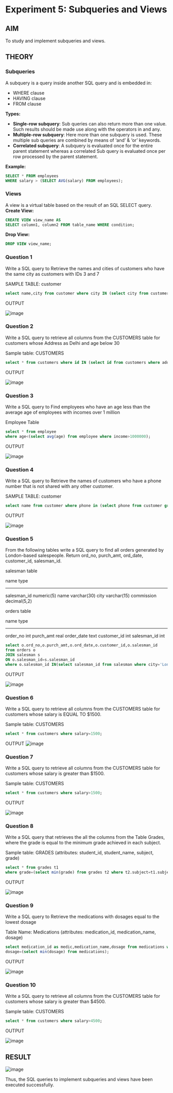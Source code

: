 # Experiment 5: Subqueries and Views

## AIM
To study and implement subqueries and views.

## THEORY

### Subqueries
A subquery is a query inside another SQL query and is embedded in:
- WHERE clause
- HAVING clause
- FROM clause

**Types:**
- **Single-row subquery**:
  Sub queries can also return more than one value. Such results should be made use along with the operators in and any.
- **Multiple-row subquery**:
  Here more than one subquery is used. These multiple sub queries are combined by means of ‘and’ & ‘or’ keywords.
- **Correlated subquery**:
  A subquery is evaluated once for the entire parent statement whereas a correlated Sub query is evaluated once per row processed by the parent statement.

**Example:**
```sql
SELECT * FROM employees
WHERE salary > (SELECT AVG(salary) FROM employees);
```
### Views
A view is a virtual table based on the result of an SQL SELECT query.
**Create View:**
```sql
CREATE VIEW view_name AS
SELECT column1, column2 FROM table_name WHERE condition;
```
**Drop View:**
```sql
DROP VIEW view_name;
```

### Question 1
Write a SQL query to Retrieve the names and cities of customers who have the same city as customers with IDs 3 and 7

SAMPLE TABLE: customer
```sql
select name,city from customer where city IN (select city from customer where id in(3,7));
```
OUTPUT

![image](https://github.com/user-attachments/assets/7295594e-6fa1-444c-894b-adf85146b040)

### Question 2
Write a SQL query to retrieve all columns from the CUSTOMERS table for customers whose Address as Delhi and age below 30

Sample table: CUSTOMERS
```sql
select * from customers where id IN (select id from customers where address='Delhi' and age<30);
```
OUTPUT

![image](https://github.com/user-attachments/assets/35659e74-5a34-449b-9e53-42c40b847633)

### Question 3
Write a SQL query to Find employees who have an age less than the average age of employees with incomes over 1 million

Employee Table
```sql
select * from employee 
where age<(select avg(age) from employee where income>1000000);
```
OUTPUT

![image](https://github.com/user-attachments/assets/2cde6139-cb2b-42c5-b09d-83e401427c23)

### Question 4
Write a SQL query to Retrieve the names of customers who have a phone number that is not shared with any other customer.

SAMPLE TABLE: customer
```sql
select name from customer where phone in (select phone from customer group by phone having count(*)=1);
```
OUTPUT

![image](https://github.com/user-attachments/assets/36790ce4-b811-4153-925b-cfc94a00bec2)

### Question 5
From the following tables write a SQL query to find all orders generated by London-based salespeople. Return ord_no, purch_amt, ord_date, customer_id, salesman_id.

salesman table

name             type
---------------  ---------------
salesman_id      numeric(5)
name                 varchar(30)
city                    varchar(15)
commission       decimal(5,2)

orders table

name             type
---------------  --------
order_no         int
purch_amt        real
order_date       text
customer_id      int
salesman_id      int
 ```sql
select o.ord_no,o.purch_amt,o.ord_date,o.customer_id,o.salesman_id 
from orders o
JOIN salesman s
ON o.salesman_id=s.salesman_id
where o.salesman_id IN(select salesman_id from salesman where city='London' );
```
OUTPUT

![image](https://github.com/user-attachments/assets/bfbe7616-423d-484e-b4f3-40ecc971d0ab)

### Question 6
Write a SQL query to retrieve all columns from the CUSTOMERS table for customers whose salary is EQUAL TO $1500.

Sample table: CUSTOMERS
```sql
select * from customers where salary=1500;
```
OUTPUT
![image](https://github.com/user-attachments/assets/84a58cb3-99f9-48d7-b19a-fdd8ef266957)

### Question 7
Write a SQL query to retrieve all columns from the CUSTOMERS table for customers whose salary is greater than $1500.

Sample table: CUSTOMERS
```sql
select * from customers where salary>1500;
```
OUTPUT

![image](https://github.com/user-attachments/assets/e33991f6-6502-41e9-b110-5954c3565985)

### Question 8
Write a SQL query that retrieves the all the columns from the Table Grades, where the grade is equal to the minimum grade achieved in each subject.

Sample table: GRADES (attributes: student_id, student_name, subject, grade)
```sql
select * from grades t1
where grade=(select min(grade) from grades t2 where t2.subject=t1.subject);
```

OUTPUT

![image](https://github.com/user-attachments/assets/5fcaeff9-4d0e-4793-8427-d4f5a7954d80)

### Question 9
Write a SQL query to Retrieve the medications with dosages equal to the lowest dosage

Table Name: Medications (attributes: medication_id, medication_name, dosage)
```sql
select medication_id as medic,medication_name,dosage from medications where
dosage=(select min(dosage) from medications);
```
OUTPUT

![image](https://github.com/user-attachments/assets/9b986211-27a9-4c8a-bcda-21bbd4216090)

### Question 10
Write a SQL query to retrieve all columns from the CUSTOMERS table for customers whose salary is greater than $4500.

Sample table: CUSTOMERS
```sql
select * from customers where salary>4500;
```
OUTPUT

![image](https://github.com/user-attachments/assets/7b5adfdb-f65a-4ce9-b962-c76420c7faed)


## RESULT
![image](https://github.com/user-attachments/assets/ddad4fe3-e20e-4dbd-a1d7-eddf6168dabc)

Thus, the SQL queries to implement subqueries and views have been executed successfully.
